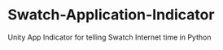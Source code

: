 Swatch-Application-Indicator
============================

Unity App Indicator for telling Swatch Internet time in Python